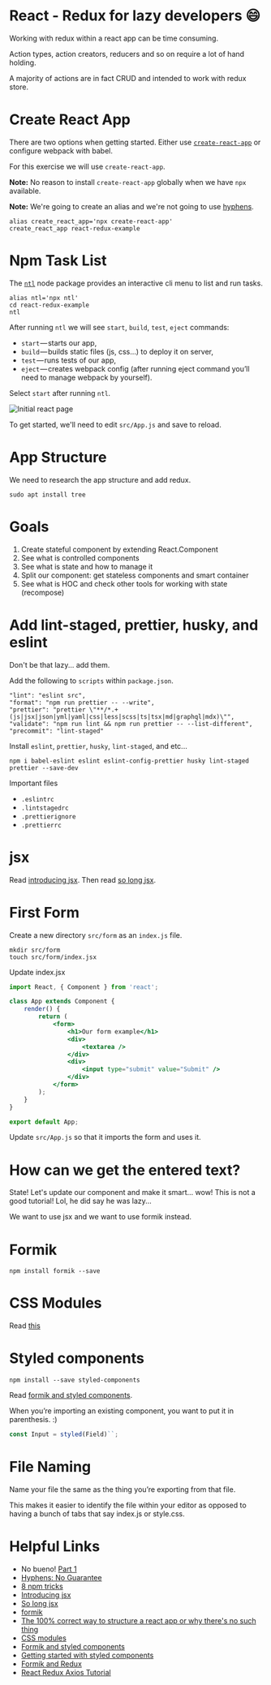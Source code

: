 # React - Redux for lazy developers :smile:
Working with redux within a react app can be time consuming.

Action types, action creators, reducers and so on require a lot of hand holding.

A majority of actions are in fact CRUD and intended to work with redux store.

# Create React App
There are two options when getting started. Either use [`create-react-app`](https://github.com/facebook/create-react-app) or configure webpack with babel.

For this exercise we will use `create-react-app`.

**Note:** No reason to install `create-react-app` globally when we have `npx` available.

**Note:** We're going to create an alias and we're not going to use [hyphens](https://unix.stackexchange.com/questions/168221/are-there-problems-with-hyphens-in-functions-aliases-and-executables).
```
alias create_react_app='npx create-react-app'
create_react_app react-redux-example
```

# Npm Task List
The [`ntl`](https://www.npmjs.com/package/ntl) node package provides an interactive cli menu to list and run tasks.
```
alias ntl='npx ntl'
cd react-redux-example
ntl
```

After running `ntl` we will see `start`, `build`, `test`, `eject` commands:

* `start` — starts our app,
* `build` — builds static files (js, css…) to deploy it on server,
* `test` — runs tests of our app,
* `eject` — creates webpack config (after running eject command you’ll need to manage webpack by yourself).

Select `start` after running `ntl`.

![Initial react page](img/initial-react-page.png)

To get started, we'll need to edit `src/App.js` and save to reload.

# App Structure
We need to research the app structure and add redux.

```
sudo apt install tree
```

# Goals
1. Create stateful component by extending React.Component
2. See what is controlled components
3. See what is state and how to manage it
4. Split our component: get stateless components and smart container
5. See what is HOC and check other tools for working with state (recompose)

# Add lint-staged, prettier, husky, and eslint
Don't be that lazy... add them.

Add the following to `scripts` within `package.json`.

```
"lint": "eslint src",
"format": "npm run prettier -- --write",
"prettier": "prettier \"**/*.+(js|jsx|json|yml|yaml|css|less|scss|ts|tsx|md|graphql|mdx)\"",
"validate": "npm run lint && npm run prettier -- --list-different",
"precommit": "lint-staged"
```

Install `eslint`, `prettier`, `husky`, `lint-staged`, and etc...

```
npm i babel-eslint eslint eslint-config-prettier husky lint-staged prettier --save-dev
```

Important files
* `.eslintrc`
* `.lintstagedrc`
* `.prettierignore`
* `.prettierrc`

# jsx
Read [introducing jsx](https://reactjs.org/docs/introducing-jsx.html).
Then read [so long jsx](https://github.com/facebook/create-react-app/issues/87#issuecomment-234627904).

# First Form
Create a new directory `src/form` as an `index.js` file.

```
mkdir src/form
touch src/form/index.jsx
```
Update index.jsx
```jsx
import React, { Component } from 'react';

class App extends Component {
    render() {
        return (
            <form>
                <h1>Our form example</h1>
                <div>
                    <textarea />
                </div>
                <div>
                    <input type="submit" value="Submit" />
                </div>
            </form>
        );
    }
}

export default App;
```

Update `src/App.js` so that it imports the form and uses it.

# How can we get the entered text?
State! Let's update our component and make it smart... wow! This is not a good tutorial! Lol, he did say he was lazy...

We want to use jsx and we want to use formik instead.

# Formik
```
npm install formik --save
```

# CSS Modules
Read [this](https://blog.pusher.com/css-modules-react/)

# Styled components
```
npm install --save styled-components
```

Read [formik and styled components](https://medium.com/teamsubchannel/react-formik-styled-components-add78b37971f).

When you’re importing an existing component, you want to put it in parenthesis. :)
```jsx
const Input = styled(Field)``;
```



# File Naming
Name your file the same as the thing you’re exporting from that file.

This makes it easier to identify the file within your editor as opposed to having a bunch of tabs that say index.js or style.css.


# Helpful Links
* No bueno! [Part 1](https://hackernoon.com/react-redux-for-lazy-developers-b551f16a456f)
* [Hyphens: No Guarantee](https://unix.stackexchange.com/questions/168221/are-there-problems-with-hyphens-in-functions-aliases-and-executables)
* [8 npm tricks](https://medium.freecodecamp.org/8-npm-tricks-you-can-use-to-impress-your-colleagues-dbdae1ef5f9e)
* [Introducing jsx](https://reactjs.org/docs/introducing-jsx.html)
* [So long jsx](https://github.com/facebook/create-react-app/issues/87#issuecomment-234627904)
* [formik](https://jaredpalmer.com/formik/docs/overview)
* [The 100% correct way to structure a react app or why there's no such thing](https://hackernoon.com/the-100-correct-way-to-structure-a-react-app-or-why-theres-no-such-thing-3ede534ef1ed)
* [CSS modules](https://blog.pusher.com/css-modules-react/)
* [Formik and styled components](https://medium.com/teamsubchannel/react-formik-styled-components-add78b37971f)
* [Getting started with styled components](https://medium.com/styled-components/styled-components-getting-started-c9818acbcbbd)
* [Formik and Redux](https://github.com/jaredpalmer/formik/issues/265)
* [React Redux Axios Tutorial](https://appdividend.com/2018/06/15/react-redux-axios-tutorial-example)